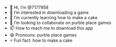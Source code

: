 - 👋 Hi, I’m @7177958
- 👀 I’m interested in downloading a game 
- 🌱 I’m currently learning how to make a cake
- 💞️ I’m looking to collaborate on purble place games
- 📫 How to reach me to download this app
- 😄 Pronouns: purble place games
- ⚡ Fun fact: how to make a cake

<!---
7177958/7177958 is a ✨ special ✨ repository because its `README.md` (this file) appears on your GitHub profile.
You can click the Preview link to take a look at your changes.
--->
